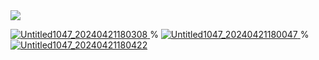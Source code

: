 
<img src="https://media.discordapp.net/attachments/1225115192078241887/1232633582795882506/Untitled1055_20240424115658.png?ex=662a2afb&is=6628d97b&hm=ccaf0e73afc609302d83912dd3f3a22a47c6938791601c200fb820844a4d3d5d&">

<a href="https://falsephd.123guestbook.com/"> ![Untitled1047_20240421180308](https://media.discordapp.net/attachments/1225115192078241887/1232634810057621574/Untitled1055_20240424121027.png?ex=662a2c1f&is=6628da9f&hm=ebf3a8e17c9f5c8c50f4570a7a7729b40abc4e4d0b077ecd64e2e89ac7ebbabb&) </a> % <a href="https://github.com/falsephd"> ![Untitled1047_20240421180047](https://media.discordapp.net/attachments/1225115192078241887/1232633584377135124/Untitled1055_20240424120005.png?ex=662a2afb&is=6628d97b&hm=bbb4eb0f8c3e44874e5fc1d2d44c786fde48212060b52777c39ff3b80b037680&) </a> % <a href="https://rentry.co/angelofdarkness"> ![Untitled1047_20240421180422](https://media.discordapp.net/attachments/1225115192078241887/1232633583860977684/Untitled1055_20240424115909.png?ex=662a2afb&is=6628d97b&hm=d10c136437553e037ce7ab538d08e86a7079cc9a60086ee5eac4b4b668a8323e&) </a>

